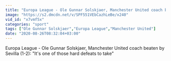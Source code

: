 ```yaml
---
title: "Europa League - Ole Gunnar Solskjaer, Manchester United coach beaten by Sevilla (1-2): 'It's one of those hard defeats to take'"
image: "https://s2.dmcdn.net/v/SPF551VEbCazhLeBe/x240"
vid_id: "x7vmf5x"
categories: "sport"
tags: ["Ole Gunnar Solskjaer","Europa League","Manchester United"]
date: "2020-08-26T08:32:04+03:00"
---
```

Europa League - Ole Gunnar Solskjaer, Manchester United coach beaten by Sevilla (1-2): &quot;It's one of those hard defeats to take&quot;
